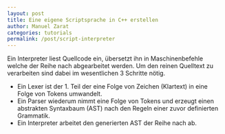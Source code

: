 ```yaml
---
layout: post
title: Eine eigene Scriptsprache in C++ erstellen
author: Manuel Zarat
categories: tutorials
permalink: /post/script-interpreter
---
```


Ein Interpreter liest Quellcode ein, übersetzt ihn in Maschinenbefehle welche der Reihe nach abgearbeitet werden. Um den reinen Quelltext zu verarbeiten sind dabei im wesentlichen 3 Schritte nötig.

  * Ein Lexer ist der 1. Teil der eine Folge von Zeichen (Klartext) in eine Folge von Tokens umwandelt.
  * Ein Parser wiederum nimmt eine Folge von Tokens und erzeugt einen abstrakten Syntaxbaum (AST) nach den Regeln einer zuvor definierten Grammatik.
  * Ein Interpreter arbeitet den generierten AST der Reihe nach ab.

